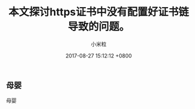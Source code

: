 ﻿---
layout: post
title:  "本文探讨https证书中没有配置好证书链导致的问题。"
date:   2017-08-27 15:12:12 +0800
categories: Java
author: 小米粒
keywords: java, https, ssl, 证书
description: 本文探讨https证书中没有配置好证书链导致的问题.
---

## 母婴

母婴

